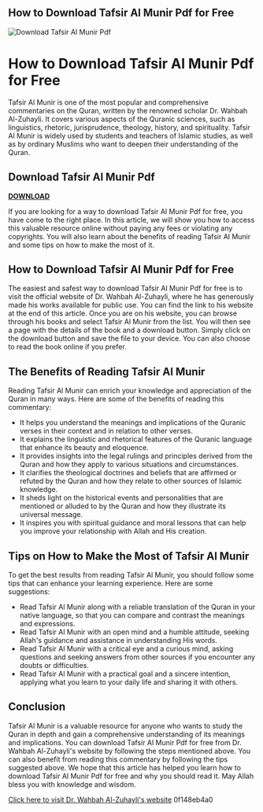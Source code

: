## How to Download Tafsir Al Munir Pdf for Free

 
![Download Tafsir Al Munir Pdf](https://encrypted-tbn3.gstatic.com/images?q=tbn:ANd9GcSnoYvDIJp4K2-MG6PE7YtsMnsATzxT120xcfsR0vKi0b8oBQfET0_5JCI)

 
# How to Download Tafsir Al Munir Pdf for Free
 
Tafsir Al Munir is one of the most popular and comprehensive commentaries on the Quran, written by the renowned scholar Dr. Wahbah Al-Zuhayli. It covers various aspects of the Quranic sciences, such as linguistics, rhetoric, jurisprudence, theology, history, and spirituality. Tafsir Al Munir is widely used by students and teachers of Islamic studies, as well as by ordinary Muslims who want to deepen their understanding of the Quran.
 
## Download Tafsir Al Munir Pdf


[**DOWNLOAD**](https://www.google.com/url?q=https%3A%2F%2Fbyltly.com%2F2tKGbg&sa=D&sntz=1&usg=AOvVaw0-wDyDRrTKyT8c9wh2QS1R)

 
If you are looking for a way to download Tafsir Al Munir Pdf for free, you have come to the right place. In this article, we will show you how to access this valuable resource online without paying any fees or violating any copyrights. You will also learn about the benefits of reading Tafsir Al Munir and some tips on how to make the most of it.
 
## How to Download Tafsir Al Munir Pdf for Free
 
The easiest and safest way to download Tafsir Al Munir Pdf for free is to visit the official website of Dr. Wahbah Al-Zuhayli, where he has generously made his works available for public use. You can find the link to his website at the end of this article. Once you are on his website, you can browse through his books and select Tafsir Al Munir from the list. You will then see a page with the details of the book and a download button. Simply click on the download button and save the file to your device. You can also choose to read the book online if you prefer.
 
## The Benefits of Reading Tafsir Al Munir
 
Reading Tafsir Al Munir can enrich your knowledge and appreciation of the Quran in many ways. Here are some of the benefits of reading this commentary:
 
- It helps you understand the meanings and implications of the Quranic verses in their context and in relation to other verses.
- It explains the linguistic and rhetorical features of the Quranic language that enhance its beauty and eloquence.
- It provides insights into the legal rulings and principles derived from the Quran and how they apply to various situations and circumstances.
- It clarifies the theological doctrines and beliefs that are affirmed or refuted by the Quran and how they relate to other sources of Islamic knowledge.
- It sheds light on the historical events and personalities that are mentioned or alluded to by the Quran and how they illustrate its universal message.
- It inspires you with spiritual guidance and moral lessons that can help you improve your relationship with Allah and His creation.

## Tips on How to Make the Most of Tafsir Al Munir
 
To get the best results from reading Tafsir Al Munir, you should follow some tips that can enhance your learning experience. Here are some suggestions:

- Read Tafsir Al Munir along with a reliable translation of the Quran in your native language, so that you can compare and contrast the meanings and expressions.
- Read Tafsir Al Munir with an open mind and a humble attitude, seeking Allah's guidance and assistance in understanding His words.
- Read Tafsir Al Munir with a critical eye and a curious mind, asking questions and seeking answers from other sources if you encounter any doubts or difficulties.
- Read Tafsir Al Munir with a practical goal and a sincere intention, applying what you learn to your daily life and sharing it with others.

## Conclusion
 
Tafsir Al Munir is a valuable resource for anyone who wants to study the Quran in depth and gain a comprehensive understanding of its meanings and implications. You can download Tafsir Al Munir Pdf for free from Dr. Wahbah Al-Zuhayli's website by following the steps mentioned above. You can also benefit from reading this commentary by following the tips suggested above. We hope that this article has helped you learn how to download Tafsir Al Munir Pdf for free and why you should read it. May Allah bless you with knowledge and wisdom.
  
[Click here to visit Dr. Wahbah Al-Zuhayli's website](http://www.wahbahalzuhayli.net/index.php/books)
 0f148eb4a0
